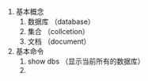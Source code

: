 1. 基本概念
	1. 数据库 （database）
	2. 集合 （collcetion）
	3. 文档 （document）
2. 基本命令
	1. show dbs （显示当前所有的数据库）
	2. 